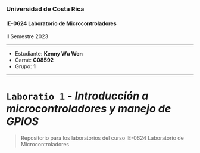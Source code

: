 ### Universidad de Costa Rica
#### IE-0624 Laboratorio de Microcontroladores

II Semestre 2023

---

* Estudiante: **Kenny Wu Wen**
* Carné: **C08592**
* Grupo: **1**

---
# `Laboratio 1` - *Introducción a microcontroladores y manejo de GPIOS*

> Repositorio para los laboratorios del curso IE-0624 Laboratorio de Microcontroladores
